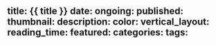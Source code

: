 title: {{ title }}
date:
ongoing:
published:
thumbnail:
description:
color:
vertical_layout:
reading_time:
featured:
categories:
tags:
---
